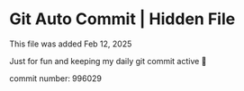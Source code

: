 # Git Auto Commit | Hidden File

This file was added Feb 12, 2025

Just for fun and keeping my daily git commit active 🤪

commit number: 996029
